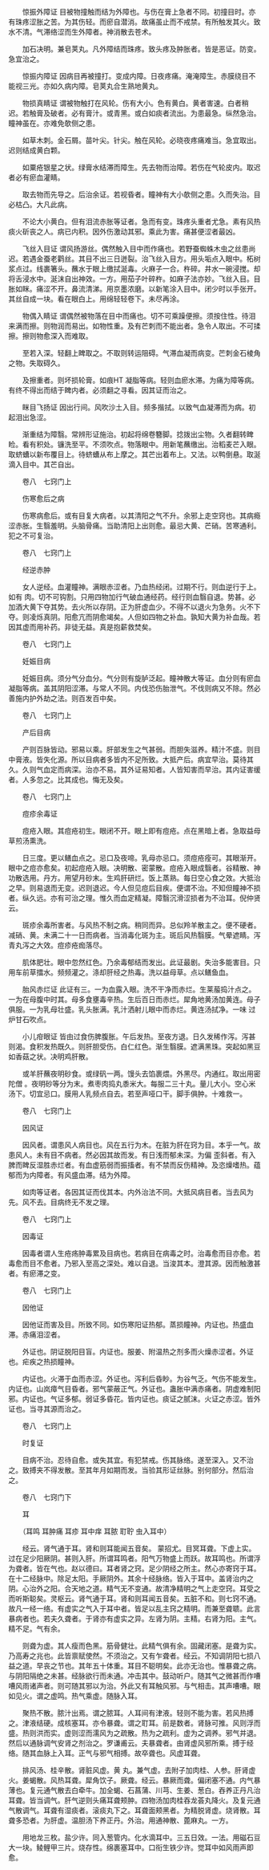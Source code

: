 <!-- { "loadSidebar": true } -->
　　惊振外障证 目被物撞触而结为外障也。与伤在膏上急者不同。初撞目时。亦有珠疼涩胀之苦。为其伤轻。而瘀自潜消。故痛虽止而不戒禁。有所触发其火。致水不清。气滞络涩而生外障者。神消散去苍术。

　　加石决明。兼皂荚丸。凡外障结而珠疼。致头疼及肿胀者。皆是恶证。防变。急宜治之。

　　惊振内障证 因病目再被撞打。变成内障。日夜疼痛。淹淹障生。赤膜绕目不能视三光。亦如久病内障。皂荚丸合生熟地黄丸。

　　物损真睛证 谓被物触打在风轮。伤有大小。色有黄白。黄者害速。白者稍迟。若触膏及破者。必有膏汁。或青黑。或白如痰者流出。为患最急。纵然急治。瞳神虽在。亦难免欹侧之患。

　　如草木刺。金石屑。苗叶尖。针尖。触在风轮。必晓夜疼痛难当。急宜取出。迟则结成黄白颗。

　　如粟疮银星之状。绿膏水结滞而障生。先去物而治障。若伤在气轮皮内。取迟者必有瘀血灌睛。

　　取去物而先导之。后治余证。若视昏者。瞳神有大小欹侧之患。久而失治。目必枯凸。大凡此病。

　　不论大小黄白。但有泪流赤胀等证者。急而有变。珠疼头重者尤急。素有风热痰火斫丧之人。病已内积。因外伤激动其邪。乘此为害。痛甚便涩者最凶。

　　飞丝入目证 谓风扬游丝。偶然触入目中而作痛也。若野蚕蜘蛛木虫之丝患尚迟。若遇金蚕老鹳丝。其目不出三日迸裂。治飞丝入目方。用头垢点入眼中。柘树浆点过。线裹箸头。蘸水于眼上缴拭涎毒。火麻子一合。杵碎。井水一碗浸搅。却将舌浸水中。涎沫自出神效。一方。用茄子叶碎杵。如麻子法亦妙。飞丝入目。目胀如眯。痛涩不开。鼻流清涕。用京墨浓磨。以新笔涂入目中。闭少时以手张开。其丝自成一块。看在眼白上。用绵轻轻卷下。未尽再涂。

　　物偶入睛证 谓偶然被物落在目中而痛也。切不可乘躁便擦。须按住性。待泪来满而擦。则物润而易出。如物性重。及有芒刺而不能出者。急令人取出。不可揉擦。擦则物愈深入而难取。

　　至若入深。轻翻上睥取之。不取则转运阻碍。气滞血凝而病变。芒刺金石棱角之物。失取碍久。

　　及擦重者。则坏损轮膏。如痕HT 凝脂等病。轻则血瘀水滞。为痛为障等病。有终不得出而结于睥内者。必须翻之寻看。因其证而治之。

　　眯目飞扬证 因出行间。风吹沙土入目。频多揩拭。以致气血凝滞而为病。初起泪出急涩。

　　渐重结为障翳。常辨形证施治。初起将绵卷簪脚。捻拨出尘物。久者翻转睥睑。看有积处。镰洗至平。不须吹点。物落眼中。用新笔蘸缴出。治稻麦芒入眼。取蛴螬以新布覆目上。待蛴螬从布上摩之。其芒出着布上。又法。以鸭倒悬。取涎滴入目中。其芒自出。

　　卷八　七窍门上

　　伤寒愈后之病

　　伤寒病愈后。或有目复大病者。以其清阳之气不升。余邪上走空窍也。其病瘾涩赤胀。生翳羞明。头脑骨痛。当助清阳上出则愈。最忌大黄、芒硝。苦寒通利。犯之不可复治。

　　卷八　七窍门上

　　经逆赤肿

　　女人逆经。血灌瞳神。满眼赤涩者。乃血热经闭。过期不行。则血逆行于上。如有 肉。切不可钩割。只用四物加行气破血通经药。经行则血翳自退。势甚。必加酒大黄下夺其势。去火所以存阴。正为肝虚血少。不得不以退火为急务。火不下夺。则凌烁真阴。阳愈亢而阴愈竭矣。人但如四物之补血。孰知大黄为补血哉。若因其虚而用补药。非徒无益。真是抱薪救焚矣。

　　卷八　七窍门上

　　妊娠目病

　　妊娠目病。须分气分血分。气分则有旋胪泛起。瞳神散大等证。血分则有瘀血凝脂等病。盖其阴阳涩滞。与常人不同。内伐恐伤胎泄气。不伐则病又不除。然必善施内护外劫之法。则百发百中矣。

　　卷八　七窍门上

　　产后目病

　　产则百脉皆动。邪易以乘。肝部发生之气甚弱。而胆失滋养。精汁不盛。则目中膏液。皆失化源。所以目病者多皆内不足所致。大抵产后。病宜早治。莫待其久。久则气血定而病深。治亦不易。其外证易知者。人皆知害而早治。其内证害缓者。人多忽之。比其成也。悔无及矣。

　　卷八　七窍门上

　　痘疹余毒证

　　痘疮入眼。其痘疮初生。眼闭不开。眼上即有痘疮。点在黑暗上者。急取益母草煎汤熏洗。

　　日三度。更以鳝血点之。忌口及夜啼。乳母亦忌口。须痘疮痊可。其眼渐开。眼中之痘亦愈矣。初起痘疮入眼。决明散、密蒙散。痘疮入眼成翳者。谷精散、神功散选用。丹方。用望月砂末。生鸡肝研烂。饭上蒸熟。每日空心食之效。大抵治之早。则易退而无变。迟则退迟。今人但见痘后目疾。便谓不治。不知但瞳神不损者。纵久远。亦有可治之理。惟久而血定精凝。障翳沉滑涩损者为不治耳。倪仲贤云。

　　斑疹余毒所害者。与风热不制之病。稍同而异。总似羚羊散主之。便不硬者。减硝、黄。未满二十一日而病者。当消毒化斑为主。斑后风热翳膜。气晕遮睛。泻青丸泻之大效。痘疹疮痂落尽。

　　肌体肥壮。眼中忽然红色。乃余毒郁结而发出。此证最剧。失治多能害目。只用车前草擂水。频频灌之。涤却肝经之热毒。洗以益母草。点以鳝鱼血。

　　胎风赤烂证 此证有三。一为血露入眼。洗不干净而赤烂。生莱菔捣汁点之。一为在母腹中时其。母多食壅毒辛热。生后百日而赤烂。犀角地黄汤加黄连。母子俱服。一为乳母壮盛。乳头胀满。乳汁洒射儿眼中而赤烂。黄连汤拭净。一味 过炉甘石吹点。

　　小儿疳眼证 皆由过食伤脾腹胀。午后发热。至夜方退。日久发稀作泻。泻甚则渴。食积发热既久。则肝胆受伤。白仁红色。渐生翳膜。遮满黑珠。突起如黑豆如香菇之状。决明鸡肝散。

　　或羊肝蘸夜明砂食。或绿矾一两。馒头去馅裹煨。外黑尽。内通红。取出用密陀僧 。夜明砂等分为末。煮枣肉捣丸黍米大。每服二三十丸。量儿大小。空心米汤下。切宜忌口。膜用人乳频点自去。若至声哑口干。脚手俱肿。十难救一。

　　卷八　七窍门上

　　因风证

　　因风者。谓患风人病目也。风在五行为木。在脏为肝在窍为目。本乎一气。故患风人。未有目不病者。然必因其故而发。有日浅而郁未深。为偏 歪斜者。有入脾而睥反湿胜赤烂者。有血虚筋弱而振搐者。有不禁而反伤精神。及恣燥嗜热。蕴郁而为内障者。有风盛血滞。结为外障。

　　如肉等证者。各因其证而伐其本。内外治法不同。大抵风病目者。当去风为先。风不去。目病终无不发之理。

　　卷八　七窍门上

　　因毒证

　　因毒者谓人生疮疡肿毒累及目病也。若病目在病毒之时。治毒愈而目亦愈。若毒愈而目不愈者。乃邪入至高之深处。难以自退。当浚其本。澄其源。因而触激甚者。有瘀滞之变。

　　卷八　七窍门上

　　因他证

　　因他证而害及目。所致不同。如伤寒阳证热郁。蒸损瞳神。内证也。热盛血滞。赤痛泪涩者。

　　外证也。阴证脱阳目盲。内证也。服姜、附温热之剂多而火燥赤涩者。外证也。疟疾之热损瞳神。

　　内证也。火滞于血而赤涩。外证也。泻利后昏眇。为谷气乏。气伤不能发生。内证也。山岚瘴气目昏者。邪气蒙蔽正气。外证也。蛊胀中满赤痛者。阴虚难制阳邪。内证也。气证多郁。弱证多昏花。皆内证也。痰证之腻沫。火证之赤涩。皆外证也。当寻其源而治之。

　　卷八　七窍门上

　　时复证

　　目病不治。忍待自愈。或失其宜。有犯禁戒。伤其脉络。遂至深入。又不治之。致搏夹不得发散。至其年月如期而发。当验其形证丝脉。别何部分。然后治之。

　　卷八　七窍门下

　　耳

　　（耳鸣 耳肿痛 耳疹 耳中痒 耳脓 耵聍 虫入耳中）

　　经云。肾气通于耳。肾和则耳能闻五音矣。 蒙招尤。目冥耳聋。下虚上实。过在足少阳厥阴。甚则入肝。所谓耳鸣者。阳气万物盛上而跃。故耳鸣也。所谓浮为聋者。皆在气也。赵以德曰。耳者肾之窍。足少阴经之所主。然心亦寄窍于耳。在十二经脉中。除足太阳。手厥阴外。其余十经脉络。皆入于耳中。盖肾治内之阴。心治外之阳。合天地之道。精气无不变通。故清净精明之气上走空窍。耳受之而听斯聪矣。灵枢云。肾气通于耳。肾和则耳闻五音矣。五脏不和。则七窍不通。故凡一经一络。有虚实之气入于耳中者。皆足以乱主窍之精明。而兼至聋聩。此言暴病者也。若夫久聋者。于肾亦有虚实之异。左肾为阴。主精。右肾为阳。主气。精不足。气有余。

　　则聋为虚。其人瘦而色黑。筋骨健壮。此精气俱有余。固藏闭塞。是聋为实。乃高寿之兆也。此皆禀赋使然。不须治之。又有乍聋者。经云。不知调阴阳七损八益之道。早丧之节也。其年五十体重。耳目不聪明矣。此亦无治也。惟暴聋之病。与阴阳隔绝之未甚。经脉欲行而未通。冲击其中。鼓动听户。随其气之微甚而作嘈嘈风雨诸声者。则可随其邪以为治。外此又有耳触风邪。与气相击。其声嘈嘈。眼如见火。谓之虚鸣。热气乘虚。随脉入耳。

　　聚热不散。脓汁出焉。谓之脓耳。人耳间有津液。轻则不能为害。若风热搏之。津液结硬。成核塞耳。亦令暴聋。谓之耵耳。前是数者。肾脉可推。风则浮而盛。热则洪而实。虚则涩而濡风为之疏散。热为之疏利。虚为之调养。邪气并退。然后以通脉调气安肾之剂治之。罗谦甫云。夫暴聋者。由肾虚风邪所乘。搏于经络。随其血脉上入耳。正气与邪气相搏。故卒聋也。风虚耳聋。

　　排风汤、桂辛散。肾脏风虚。黄 丸。兼气虚。去附子加肉桂、人参。肝肾虚火。姜蝎散。风热耳聋。犀角饮子。厥聋。经云。暴厥而聋。偏闭塞不通。内气暴薄也。复元通气散去白牵牛。加全蝎、石菖蒲、川芎、生姜、葱白。吞养正丹凡治耳聋。皆当调气。肝气逆则头痛耳聋颊肿。四物汤加肉桂吞龙荟丸降火。及复元通气散调气。耳聋有湿痰者。滚痰丸下之。耳聋面颊黑者。为精脱肾虚。烧肾散。耳聋多恐者。为肝虚。温胆汤下养正丹。外治。用通神散、蓖麻丸。一方。

　　用地龙三枚。盐少许。同入葱管内。化水滴耳中。三五日效。一法。用磁石豆大一块。鲮鲤甲三片。烧存性。绵裹塞耳中。口衔生铁少许。觉耳中如风雨声即愈。

